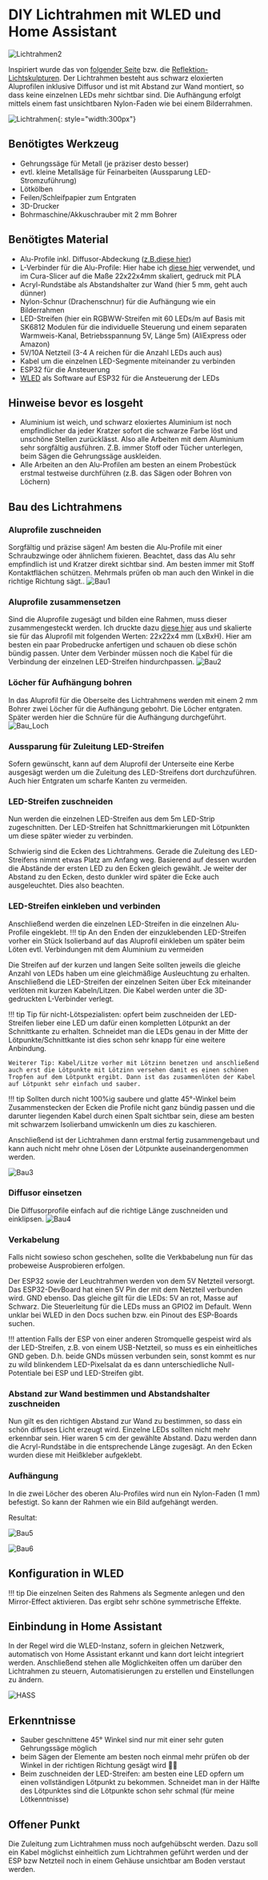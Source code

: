 # DIY Lichtrahmen mit WLED und Home Assistant

![Lichtrahmen2](../img/lichtrahmen.gif)

Inspiriert wurde das von [folgender Seite](https://style.oversubstance.net/2020/08/create-a-hue-compatible-diy-led-light-sculpture/) bzw. die [Reflektion-Lichtskulpturen](https://reflektion.shop/). 
Der Lichtrahmen besteht aus schwarz eloxierten Aluprofilen inklusive Diffusor und ist mit Abstand zur Wand montiert, so dass keine einzelnen LEDs mehr sichtbar sind. Die Aufhängung erfolgt mittels einem fast unsichtbaren Nylon-Faden wie bei einem Bilderrahmen.

![Lichtrahmen](../img/lichtrahmen_wand-ww.jpg){: style="width:300px"}

## Benötigtes Werkzeug
- Gehrungssäge für Metall (je präziser desto besser)
- evtl. kleine Metallsäge für Feinarbeiten (Aussparung LED-Stromzuführung)
- Lötkölben
- Feilen/Schleifpapier zum Entgraten
- 3D-Drucker
- Bohrmaschine/Akkuschrauber mit 2 mm Bohrer

## Benötigtes Material  
- Alu-Profile inkl. Diffusor-Abdeckung ([z.B.diese hier](https://meine-leds.com/Aufputz-Flach-12mm-Serie-ECO))
- L-Verbinder für die Alu-Profile: Hier habe ich [diese hier](https://www.thingiverse.com/thing:4570908) verwendet, und im Cura-Slicer auf die Maße 22x22x4mm skaliert, gedruck mit PLA
- Acryl-Rundstäbe als Abstandshalter zur Wand (hier 5 mm, geht auch dünner)
- Nylon-Schnur (Drachenschnur) für die Aufhängung wie ein Bilderrahmen
- LED-Streifen (hier ein RGBWW-Streifen mit 60 LEDs/m auf Basis mit SK6812 Modulen für die individuelle Steuerung und einem separaten Warmweis-Kanal, Betriebsspannung 5V, Länge 5m) (AliExpress oder Amazon)
- 5V/10A Netzteil (3-4 A reichen für die Anzahl LEDs auch aus)
- Kabel um die einzelnen LED-Segmente miteinander zu verbinden
- ESP32 für die Ansteuerung
- [WLED](https://github.com/Aircoookie/WLED) als Software auf ESP32 für die Ansteuerung der LEDs 

## Hinweise bevor es losgeht

- Aluminium ist weich, und schwarz eloxiertes Aluminium ist noch empfindlicher da jeder Kratzer sofort die schwarze Farbe löst und unschöne Stellen zurücklässt. Also alle Arbeiten mit dem Aluminium sehr sorgfältig ausführen. Z.B. immer Stoff oder Tücher unterlegen, beim Sägen die Gehrungssäge auskleiden.
- Alle Arbeiten an den Alu-Profilen am besten an einem Probestück erstmal testweise durchführen (z.B. das Sägen oder Bohren von Löchern)

## Bau des Lichtrahmens

### Aluprofile zuschneiden
Sorgfältig und präzise sägen! Am besten die Alu-Profile mit einer Schraubzwinge oder ähnlichem fixieren. Beachtet, dass das Alu sehr empfindlich ist und Kratzer direkt sichtbar sind. Am besten immer mit Stoff Kontaktflächen schützen. Mehrmals prüfen ob man auch den Winkel in die richtige Richtung sägt..
![Bau1](../img/lichtrahmen-gehrung.jpg)

### Aluprofile zusammensetzen
Sind die Aluprofile zugesägt und bilden eine Rahmen, muss dieser zusammengesteckt werden. Ich druckte dazu [diese hier](https://www.thingiverse.com/thing:4570908)  aus und skalierte sie für das Aluprofil mit folgenden Werten: 22x22x4 mm (LxBxH). Hier am besten ein paar Probedrucke anfertigen und schauen ob diese schön bündig passen. Unter dem Verbinder müssen noch die Kabel für die Verbindung der einzelnen LED-Streifen hindurchpassen.
![Bau2](../img/lichtrahmen_bauteile.jpg)

### Löcher für Aufhängung bohren
In das Aluprofil für die Oberseite des Lichtrahmens werden mit einem 2 mm Bohrer zwei Löcher für die Aufhängung gebohrt. Die Löcher entgraten. Später werden hier die Schnüre für die Aufhängung durchgeführt.
![Bau_Loch](../img/lichtrahmen_bohrloch.jpg)


### Aussparung für Zuleitung LED-Streifen
Sofern gewünscht, kann auf dem Aluprofil der Unterseite eine Kerbe ausgesägt werden um die Zuleitung des LED-Streifens dort durchzuführen. Auch hier Entgraten um scharfe Kanten zu vermeiden.

### LED-Streifen zuschneiden
Nun werden die einzelnen LED-Streifen aus dem 5m LED-Strip zugeschnitten. Der LED-Streifen hat Schnittmarkierungen mit Lötpunkten um diese später wieder zu verbinden. 

Schwierig sind die Ecken des Lichtrahmens. Gerade die Zuleitung des LED-Streifens nimmt etwas Platz am Anfang weg. Basierend auf dessen wurden die Abstände der ersten LED zu den Ecken gleich gewählt. Je weiter der Abstand zu den Ecken, desto dunkler wird später die Ecke auch ausgeleuchtet. Dies also beachten.

### LED-Streifen einkleben und verbinden
Anschließend werden die einzelnen LED-Streifen in die einzelnen Alu-Profile eingeklebt. 
!!! tip
    An den Enden der einzuklebenden LED-Streifen vorher ein Stück Isolierband auf das Aluprofil einkleben um später beim Löten evtl. Verbindungen mit dem Aluminium zu vermeiden

Die Streifen auf der kurzen und langen Seite sollten jeweils die gleiche Anzahl von LEDs haben um eine gleichmäßige Ausleuchtung zu erhalten. Anschließend die LED-Streifen der einzelnen Seiten über Eck miteinander verlöten mit kurzen Kabeln/Litzen. Die Kabel werden unter die 3D-gedruckten L-Verbinder verlegt. 

!!! tip
    Tip für nicht-Lötspezialisten: opfert beim zuschneiden der LED-Streifen lieber eine LED um dafür einen kompletten Lötpunkt an der Schnittkante zu erhalten. Schneidet man die LEDs genau in der Mitte der Lötpunkte/Schnittkante ist dies schon sehr knapp für eine weitere Anbindung. 
    
    Weiterer Tip: Kabel/Litze vorher mit Lötzinn benetzen und anschließend auch erst die Lötpunkte mit Lötzinn versehen damit es einen schönen Tropfen auf dem Lötpunkt ergibt. Dann ist das zusammenlöten der Kabel auf Lötpunkt sehr einfach und sauber.

!!! tip
    Sollten durch nicht 100%ig saubere und glatte 45°-Winkel beim Zusammenstecken der Ecken die Profile nicht ganz bündig passen und die darunter liegenden Kabel durch einen Spalt sichtbar sein, diese am besten mit schwarzem Isolierband umwickenln um dies zu kaschieren.

Anschließend ist der Lichtrahmen dann erstmal fertig zusammengebaut und kann auch nicht mehr ohne Lösen der Lötpunkte auseinandergenommen werden.

![Bau3](../img/lichtrahmen_led-loeten.jpg)
### Diffusor einsetzen
Die Diffusorprofile einfach auf die richtige Länge zuschneiden und einklipsen.
![Bau4](../img/lichtrahmen_diffusor2.jpg)
### Verkabelung 
Falls nicht sowieso schon geschehen, sollte die Verkbabelung nun für das probeweise Ausprobieren erfolgen.

Der ESP32 sowie der Leuchtrahmen werden von dem 5V Netzteil versorgt. Das ESP32-DevBoard hat einen 5V Pin der mit dem Netzteil verbunden wird. GND ebenso. Das gleiche gilt für die LEDs: 5V an rot, Masse auf Schwarz. Die Steuerleitung für die LEDs muss an GPIO2 im Default. Wenn unklar bei WLED in den Docs suchen bzw. ein Pinout des ESP-Boards suchen.

!!! attention
    Falls der ESP von einer anderen Stromquelle gespeist wird als der LED-Streifen, z.B. von einem USB-Netzteil, so muss es ein einheitliches GND geben. D.h. beide GNDs müssen verbunden sein, sonst kommt es nur zu wild blinkendem LED-Pixelsalat da es dann unterschiedliche Null-Potentiale bei ESP und LED-Streifen gibt.


### Abstand zur Wand bestimmen und Abstandshalter zuschneiden
Nun gilt es den richtigen Abstand zur Wand zu bestimmen, so dass ein schön diffuses Licht erzeugt wird. Einzelne LEDs sollten nicht mehr erkennbar sein. Hier waren 5 cm der gewählte Abstand. Dazu werden dann die Acryl-Rundstäbe in die entsprechende Länge zugesägt. An den Ecken wurden diese mit Heißkleber aufgeklebt.

### Aufhängung

In die zwei Löcher des oberen Alu-Profiles wird nun ein Nylon-Faden (1 mm) befestigt. So kann der Rahmen wie ein Bild aufgehängt werden.

Resultat:

![Bau5](../img/lichtrahmen_wand-bunt.jpg)

![Bau6](../img/lichtrahmen_wand-ww.jpg)




## Konfiguration in WLED

!!! tip
    Die einzelnen Seiten des Rahmens als Segmente anlegen und den Mirror-Effect aktivieren. Das ergibt sehr schöne symmetrische Effekte.

## Einbindung in Home Assistant

In der Regel wird die WLED-Instanz, sofern in gleichen Netzwerk,  automatisch von Home Assistant erkannt und kann dort leicht integriert werden. Anschließend stehen alle Möglichkeiten offen um darüber den Lichtrahmen zu steuern, Automatisierungen zu erstellen und Einstellungen zu ändern.

![HASS](../img/lichtrahmen-homeassistant.png)

## Erkenntnisse
- Sauber geschnittene 45° Winkel sind nur mit einer sehr guten Gehrungssäge möglich
- beim Sägen der Elemente am besten noch einmal mehr prüfen ob der Winkel in der richtigen Richtung gesägt wird :man_facepalming:
- Beim zuschneiden der LED-Streifen: am besten eine LED opfern um einen vollständigen Lötpunkt zu bekommen. Schneidet man in der Hälfte des Lötpunktes sind die Lötpunkte schon sehr schmal (für meine Lötkenntnisse)

## Offener Punkt
Die Zuleitung zum Lichtrahmen muss noch aufgehübscht werden. Dazu soll ein Kabel möglichst einheitlich zum Lichtrahmen geführt werden und der ESP bzw Netzteil noch in einem Gehäuse unsichtbar am Boden verstaut werden.